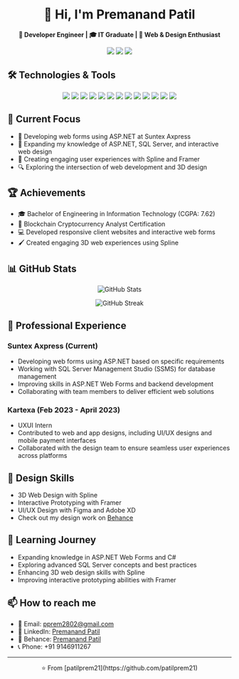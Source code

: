 <div align="center">
<!--  <img src="https://your-image-url-here.com/header-image.png" alt="Header Image" width="100%"> -->
</div>

<h1 align="center">👋 Hi, I'm Premanand Patil</h1>

<p align="center">
  <strong>💼 Developer Engineer | 🎓 IT Graduate | 🚀 Web & Design Enthusiast</strong>
</p>

<p align="center">
  <a href="https://www.linkedin.com/in/premanand-patil-945b53217/"><img src="https://img.shields.io/badge/-LinkedIn-0077B5?style=for-the-badge&logo=Linkedin&logoColor=white"/></a>
  <a href="mailto:pprem2802@gmail.com"><img src="https://img.shields.io/badge/-Email-D14836?style=for-the-badge&logo=Gmail&logoColor=white"/></a>
  <a href="https://www.behance.net/prempatil4"><img src="https://img.shields.io/badge/-Behance-1769FF?style=for-the-badge&logo=behance&logoColor=white"/></a>
</p>

<div align="center">
 <!-- <img src="https://your-image-url-here.com/divider.png" alt="Divider" width="100%">-->
</div>

## 🛠️ Technologies & Tools

<p align="center">
  <img src="https://img.shields.io/badge/-HTML5-E34F26?style=for-the-badge&logo=html5&logoColor=white"/>
  <img src="https://img.shields.io/badge/-CSS3-1572B6?style=for-the-badge&logo=css3"/>
  <img src="https://img.shields.io/badge/-JavaScript-F7DF1E?style=for-the-badge&logo=javascript&logoColor=black"/>
  <img src="https://img.shields.io/badge/-Bootstrap-563D7C?style=for-the-badge&logo=bootstrap"/>
  <img src="https://img.shields.io/badge/-SQL%20Server-CC2927?style=for-the-badge&logo=microsoft-sql-server&logoColor=white"/>
  <img src="https://img.shields.io/badge/-ASP.NET-5C2D91?style=for-the-badge&logo=.net&logoColor=white"/>
  <img src="https://img.shields.io/badge/-C%23-239120?style=for-the-badge&logo=c-sharp&logoColor=white"/>
  <img src="https://img.shields.io/badge/-Git-F05032?style=for-the-badge&logo=git&logoColor=white"/>
  <img src="https://img.shields.io/badge/-GitHub-181717?style=for-the-badge&logo=github"/>
  <img src="https://img.shields.io/badge/-Figma-F24E1E?style=for-the-badge&logo=figma&logoColor=white"/>
  <img src="https://img.shields.io/badge/-Adobe%20XD-FF61F6?style=for-the-badge&logo=adobe-xd&logoColor=white"/>
  <img src="https://img.shields.io/badge/-Spline-0A0A0A?style=for-the-badge&logo=spline&logoColor=white"/>
  <img src="https://img.shields.io/badge/-Framer-0055FF?style=for-the-badge&logo=framer&logoColor=white"/>
</p>

## 🚀 Current Focus

- 💼 Developing web forms using ASP.NET at Suntex Axpress
- 🌱 Expanding my knowledge of ASP.NET, SQL Server, and interactive web design
- 🎨 Creating engaging user experiences with Spline and Framer
- 🔍 Exploring the intersection of web development and 3D design

## 🏆 Achievements

- 🎓 Bachelor of Engineering in Information Technology (CGPA: 7.62)
- 🏅 Blockchain Cryptocurrency Analyst Certification
- 💻 Developed responsive client websites and interactive web forms
- 🖌️ Created engaging 3D web experiences using Spline

## 📊 GitHub Stats

<p align="center">
  <img src="https://github-readme-stats.vercel.app/api?username=patilprem21&show_icons=true&theme=radical" alt="GitHub Stats" />
</p>

<p align="center">
  <img src="https://github-readme-streak-stats.herokuapp.com/?user=patilprem21&theme=radical" alt="GitHub Streak" />
</p>

## 💼 Professional Experience

### Suntex Axpress (Current)
- Developing web forms using ASP.NET based on specific requirements
- Working with SQL Server Management Studio (SSMS) for database management
- Improving skills in ASP.NET Web Forms and backend development
- Collaborating with team members to deliver efficient web solutions

### Kartexa (Feb 2023 - April 2023)
- UXUI Intern
- Contributed to web and app designs, including UI/UX designs and mobile payment interfaces
- Collaborated with the design team to ensure seamless user experiences across platforms

## 🎨 Design Skills

- 3D Web Design with Spline
- Interactive Prototyping with Framer
- UI/UX Design with Figma and Adobe XD
- Check out my design work on [Behance](https://www.behance.net/prempatil4)

## 🌱 Learning Journey

- Expanding knowledge in ASP.NET Web Forms and C#
- Exploring advanced SQL Server concepts and best practices
- Enhancing 3D web design skills with Spline
- Improving interactive prototyping abilities with Framer

## 📫 How to reach me

- 📧 Email: pprem2802@gmail.com
- 🔗 LinkedIn: [Premanand Patil](https://www.linkedin.com/in/premanand-patil-945b53217/)
- 🎨 Behance: [Premanand Patil](https://www.behance.net/prempatil4)
- 📞 Phone: +91 9146911267

<div align="center">
  <!--<img src="https://your-image-url-here.com/footer-image.png" alt="Footer Image" width="100%">-->
</div>

---

<p align="center">⭐️ From [patilprem21](https://github.com/patilprem21)</p>
